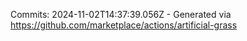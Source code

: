 Commits: 2024-11-02T14:37:39.056Z - Generated via https://github.com/marketplace/actions/artificial-grass
<br>
